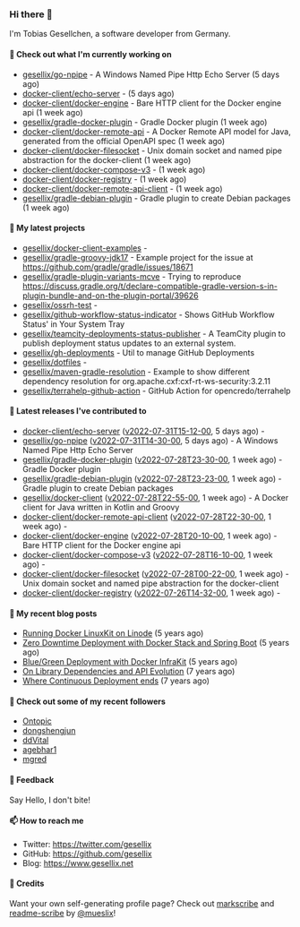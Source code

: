 ### Hi there 👋

I'm Tobias Gesellchen, a software developer from Germany.

#### 👷 Check out what I'm currently working on

- [gesellix/go-npipe](https://github.com/gesellix/go-npipe) - A Windows Named Pipe Http Echo Server (5 days ago)
- [docker-client/echo-server](https://github.com/docker-client/echo-server) -  (5 days ago)
- [docker-client/docker-engine](https://github.com/docker-client/docker-engine) - Bare HTTP client for the Docker engine api (1 week ago)
- [gesellix/gradle-docker-plugin](https://github.com/gesellix/gradle-docker-plugin) - Gradle Docker plugin (1 week ago)
- [docker-client/docker-remote-api](https://github.com/docker-client/docker-remote-api) - A Docker Remote API model for Java, generated from the official OpenAPI spec (1 week ago)
- [docker-client/docker-filesocket](https://github.com/docker-client/docker-filesocket) - Unix domain socket and named pipe abstraction for the docker-client (1 week ago)
- [docker-client/docker-compose-v3](https://github.com/docker-client/docker-compose-v3) -  (1 week ago)
- [docker-client/docker-registry](https://github.com/docker-client/docker-registry) -  (1 week ago)
- [docker-client/docker-remote-api-client](https://github.com/docker-client/docker-remote-api-client) -  (1 week ago)
- [gesellix/gradle-debian-plugin](https://github.com/gesellix/gradle-debian-plugin) - Gradle plugin to create Debian packages (1 week ago)

#### 🌱 My latest projects

- [gesellix/docker-client-examples](https://github.com/gesellix/docker-client-examples) - 
- [gesellix/gradle-groovy-jdk17](https://github.com/gesellix/gradle-groovy-jdk17) - Example project for the issue at https://github.com/gradle/gradle/issues/18671
- [gesellix/gradle-plugin-variants-mcve](https://github.com/gesellix/gradle-plugin-variants-mcve) - Trying to reproduce https://discuss.gradle.org/t/declare-compatible-gradle-version-s-in-plugin-bundle-and-on-the-plugin-portal/39626
- [gesellix/ossrh-test](https://github.com/gesellix/ossrh-test) - 
- [gesellix/github-workflow-status-indicator](https://github.com/gesellix/github-workflow-status-indicator) - Shows GitHub Workflow Status&#39; in Your System Tray
- [gesellix/teamcity-deployments-status-publisher](https://github.com/gesellix/teamcity-deployments-status-publisher) - A TeamCity plugin to publish deployment status updates to an external system.
- [gesellix/gh-deployments](https://github.com/gesellix/gh-deployments) - Util to manage GitHub Deployments
- [gesellix/dotfiles](https://github.com/gesellix/dotfiles) - 
- [gesellix/maven-gradle-resolution](https://github.com/gesellix/maven-gradle-resolution) - Example to show different dependency resolution for org.apache.cxf:cxf-rt-ws-security:3.2.11
- [gesellix/terrahelp-github-action](https://github.com/gesellix/terrahelp-github-action) - GitHub Action for opencredo/terrahelp

#### 🔭 Latest releases I've contributed to

- [docker-client/echo-server](https://github.com/docker-client/echo-server) ([v2022-07-31T15-12-00](https://github.com/docker-client/echo-server/releases/tag/v2022-07-31T15-12-00), 5 days ago) - 
- [gesellix/go-npipe](https://github.com/gesellix/go-npipe) ([v2022-07-31T14-30-00](https://github.com/gesellix/go-npipe/releases/tag/v2022-07-31T14-30-00), 5 days ago) - A Windows Named Pipe Http Echo Server
- [gesellix/gradle-docker-plugin](https://github.com/gesellix/gradle-docker-plugin) ([v2022-07-28T23-30-00](https://github.com/gesellix/gradle-docker-plugin/releases/tag/v2022-07-28T23-30-00), 1 week ago) - Gradle Docker plugin
- [gesellix/gradle-debian-plugin](https://github.com/gesellix/gradle-debian-plugin) ([v2022-07-28T23-23-00](https://github.com/gesellix/gradle-debian-plugin/releases/tag/v2022-07-28T23-23-00), 1 week ago) - Gradle plugin to create Debian packages
- [gesellix/docker-client](https://github.com/gesellix/docker-client) ([v2022-07-28T22-55-00](https://github.com/gesellix/docker-client/releases/tag/v2022-07-28T22-55-00), 1 week ago) - A Docker client for Java written in Kotlin and Groovy
- [docker-client/docker-remote-api-client](https://github.com/docker-client/docker-remote-api-client) ([v2022-07-28T22-30-00](https://github.com/docker-client/docker-remote-api-client/releases/tag/v2022-07-28T22-30-00), 1 week ago) - 
- [docker-client/docker-engine](https://github.com/docker-client/docker-engine) ([v2022-07-28T20-10-00](https://github.com/docker-client/docker-engine/releases/tag/v2022-07-28T20-10-00), 1 week ago) - Bare HTTP client for the Docker engine api
- [docker-client/docker-compose-v3](https://github.com/docker-client/docker-compose-v3) ([v2022-07-28T16-10-00](https://github.com/docker-client/docker-compose-v3/releases/tag/v2022-07-28T16-10-00), 1 week ago) - 
- [docker-client/docker-filesocket](https://github.com/docker-client/docker-filesocket) ([v2022-07-28T00-22-00](https://github.com/docker-client/docker-filesocket/releases/tag/v2022-07-28T00-22-00), 1 week ago) - Unix domain socket and named pipe abstraction for the docker-client
- [docker-client/docker-registry](https://github.com/docker-client/docker-registry) ([v2022-07-26T14-32-00](https://github.com/docker-client/docker-registry/releases/tag/v2022-07-26T14-32-00), 1 week ago) - 

#### 📜 My recent blog posts

- [Running Docker LinuxKit on Linode](https://www.gesellix.net/post/running-docker-linuxkit-on-linode/) (5 years ago)
- [Zero Downtime Deployment with Docker Stack and Spring Boot](https://www.gesellix.net/post/zero-downtime-deployment-with-docker-stack-and-spring-boot/) (5 years ago)
- [Blue/Green Deployment with Docker InfraKit](https://www.gesellix.net/post/blue-green-deployment-with-docker-infrakit/) (5 years ago)
- [On Library Dependencies and API Evolution](https://www.gesellix.net/post/choosing-a-library/) (7 years ago)
- [Where Continuous Deployment ends](https://www.gesellix.net/post/where-continuous-deployment-ends/) (7 years ago)



#### 👯 Check out some of my recent followers

- [Ontopic](https://github.com/Ontopic)
- [dongshengjun](https://github.com/dongshengjun)
- [ddVital](https://github.com/ddVital)
- [agebhar1](https://github.com/agebhar1)
- [mgred](https://github.com/mgred)

#### 💬 Feedback

Say Hello, I don't bite!

#### 📫 How to reach me

- Twitter: https://twitter.com/gesellix
- GitHub: https://github.com/gesellix
- Blog: https://www.gesellix.net

#### 🙇 Credits

Want your own self-generating profile page? Check out [markscribe](https://github.com/muesli/markscribe)
and [readme-scribe](https://github.com/muesli/readme-scribe) by [@mueslix](https://twitter.com/mueslix)!
